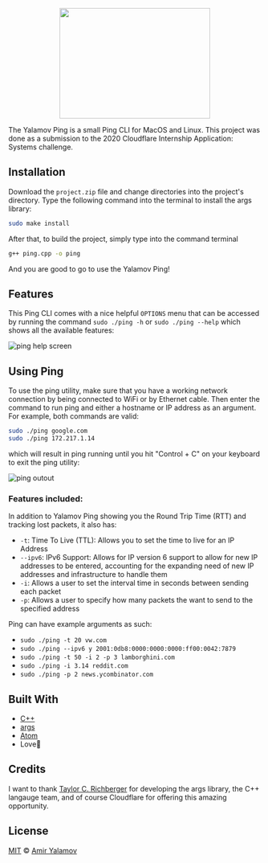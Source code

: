 <p align="center">
  <img width="300" height="220" src="https://github.com/AmirYalamov/cloudflare-internship-2020-systems-submission/blob/master/images/yalamovping.png">
</p>

The Yalamov Ping is a small Ping CLI for MacOS and Linux. This project was done as a submission to the 2020 Cloudflare Internship Application: Systems challenge.

## Installation

Download the ```project.zip``` file and change directories into the project's directory. Type the following command into the terminal to install the args library:

```bash
sudo make install
```
After that, to build the project, simply type into the command terminal 

```bash
g++ ping.cpp -o ping
```

And you are good to go to use the Yalamov Ping!

## Features

This Ping CLI comes with a nice helpful ```OPTIONS``` menu that can be accessed by running the command ```sudo ./ping -h``` or ```sudo ./ping --help``` which shows all the available features:

![ping help screen](https://github.com/AmirYalamov/cloudflare-internship-2020-systems-submission/blob/master/images/newpinghelp.png)


## Using Ping
To use the ping utility, make sure that you have a working network connection by being connected to WiFi or by Ethernet cable. Then enter the command to run ping and either a hostname or IP address as an argument. For example, both commands are valid: 

```bash
sudo ./ping google.com
sudo ./ping 172.217.1.14
```
which will result in ping running until you hit "Control + C" on your keyboard to exit the ping utility:

![ping outout](https://github.com/AmirYalamov/cloudflare-internship-2020-systems-submission/blob/master/images/pingcommand.png)

### Features included:
In addition to Yalamov Ping showing you the Round Trip Time (RTT) and tracking lost packets, it also has:
- ```-t```: Time To Live (TTL): Allows you to set the time to live for an IP Address
- ```--ipv6```: IPv6 Support: Allows for IP version 6 support to allow for new IP addresses to be entered, accounting for the expanding need of new IP addresses and infrastructure to handle them
- ```-i```: Allows a user to set the interval time in seconds between sending each packet
- ```-p```: Allows a user to specify how many packets the want to send to the specified address

Ping can have example arguments as such:
- ```sudo ./ping -t 20 vw.com```
- ```sudo ./ping --ipv6 y 2001:0db8:0000:0000:0000:ff00:0042:7879``` 
- ```sudo ./ping -t 50 -i 2 -p 3 lamborghini.com```
- ```sudo ./ping -i 3.14 reddit.com```
- ```sudo ./ping -p 2 news.ycombinator.com```

## Built With

- [C++](https://www.cplusplus.com/)
- [args](https://github.com/taywee/args)
- [Atom](https://atom.io/)
- Love🧡

## Credits

I want to thank [Taylor C. Richberger](https://github.com/Taywee) for developing the args library, the C++ langauge team, and of course Cloudflare for offering this amazing opportunity.

## License
[MIT](https://choosealicense.com/licenses/mit/) © [Amir Yalamov](https://amiryalamov.github.io/)
